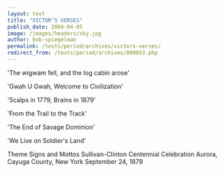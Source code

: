 ```yaml
---
layout: text
title: "VICTOR’S VERSES"
publish_date: 2004-04-05
image: /images/headers/sky.jpg
author: bob-spiegelman
permalink: /texts/period/archives/victors-verses/
redirect_from: /texts/period/archives/000053.php
---
```


'The wigwam fell, and the log cabin arose'

'Gwah U Gwah, Welcome to Civilization'

'Scalps in 1779, Brains in 1879'

'From the Trail to the Track'

'The End of Savage Dominion'

'We Live on Soldier's Land'

Theme Signs and Mottos
Sullivan-Clinton Centennial Celebration
Aurora, Cayuga County, New York
September 24, 1879
